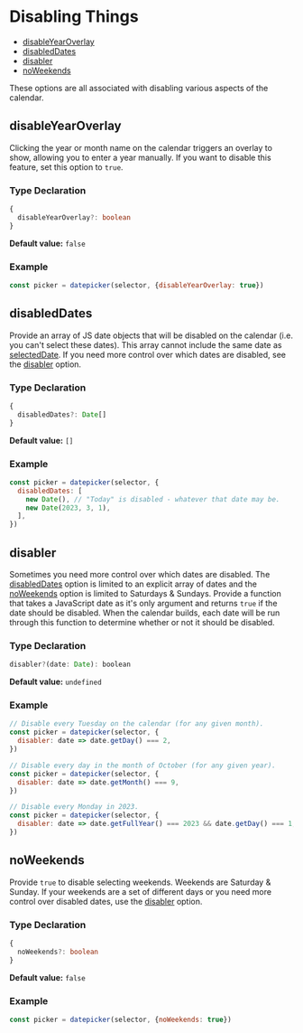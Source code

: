 # Disabling Things

- [disableYearOverlay](./docs/disabling-things.md#disableyearoverlay)
- [disabledDates](./docs/disabling-things.md#disableddates)
- [disabler](./docs/disabling-things.md#disabler)
- [noWeekends](./docs/disabling-things.md#noweekends)

These options are all associated with disabling various aspects of the calendar.

## disableYearOverlay

Clicking the year or month name on the calendar triggers an overlay to show,
allowing you to enter a year manually. If you want to disable this feature, set
this option to `true`.

### Type Declaration

```typescript
{
  disableYearOverlay?: boolean
}
```

**Default value:** `false`

### Example

```javascript
const picker = datepicker(selector, {disableYearOverlay: true})
```

## disabledDates

Provide an array of JS date objects that will be disabled on the calendar (i.e.
you can't select these dates). This array cannot include the same date as
[selectedDate](settings.md#selecteddate). If you need more control over which
dates are disabled, see the [disabler](#disabler) option.

### Type Declaration

```typescript
{
  disabledDates?: Date[]
}
```

**Default value:** `[]`

### Example

```javascript
const picker = datepicker(selector, {
  disabledDates: [
    new Date(), // "Today" is disabled - whatever that date may be.
    new Date(2023, 3, 1),
  ],
})
```

## disabler

Sometimes you need more control over which dates are disabled. The
[disabledDates](#disableddates) option is limited to an explicit array of dates
and the [noWeekends](#nowweekends) option is limited to Saturdays & Sundays.
Provide a function that takes a JavaScript date as it's only argument and
returns `true` if the date should be disabled. When the calendar builds, each
date will be run through this function to determine whether or not it should be
disabled.

### Type Declaration

```typescript
disabler?(date: Date): boolean
```

**Default value:** `undefined`

### Example

```javascript
// Disable every Tuesday on the calendar (for any given month).
const picker = datepicker(selector, {
  disabler: date => date.getDay() === 2,
})

// Disable every day in the month of October (for any given year).
const picker = datepicker(selector, {
  disabler: date => date.getMonth() === 9,
})

// Disable every Monday in 2023.
const picker = datepicker(selector, {
  disabler: date => date.getFullYear() === 2023 && date.getDay() === 1,
})
```

## noWeekends

Provide `true` to disable selecting weekends. Weekends are Saturday & Sunday.
If your weekends are a set of different days or you need more control over
disabled dates, use the [disabler](#disabler) option.

### Type Declaration

```typescript
{
  noWeekends?: boolean
}
```

**Default value:** `false`

### Example

```javascript
const picker = datepicker(selector, {noWeekends: true})
```

